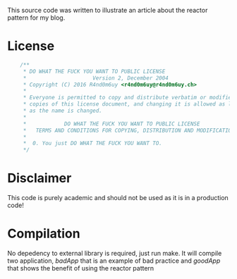 This source code was written to illustrate an article about the reactor pattern
for my blog.

# License
```cpp
    /**
     * DO WHAT THE FUCK YOU WANT TO PUBLIC LICENSE
     *                     Version 2, December 2004
     * Copyright (C) 2016 R4nd0m6uy <r4nd0m6uy@r4nd0m6uy.ch>
     *
     * Everyone is permitted to copy and distribute verbatim or modified
     * copies of this license document, and changing it is allowed as long
     * as the name is changed.
     *
     *            DO WHAT THE FUCK YOU WANT TO PUBLIC LICENSE
     *   TERMS AND CONDITIONS FOR COPYING, DISTRIBUTION AND MODIFICATION
     *
     *  0. You just DO WHAT THE FUCK YOU WANT TO.
     */
```

# Disclaimer
This code is purely academic and should not be used as it is in a production
code!

# Compilation
No depedency to external library is required, just run make. It will compile two
application, *badApp* that is an example of bad practice and *goodApp* that
shows the benefit of using the reactor pattern
